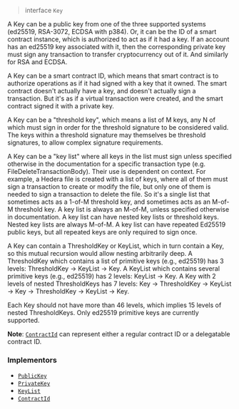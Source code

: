 > interface `Key`

A Key can be a public key from one of the three supported systems (ed25519, RSA-3072,  ECDSA with
p384). Or, it can be the ID of a smart contract instance, which is authorized to act as if it had
a key. If an account has an ed25519 key associated with it, then the corresponding private key
must sign any transaction to transfer cryptocurrency out of it. And similarly for RSA and ECDSA.

A Key can be a smart contract ID, which means that smart contract is to authorize operations as
if it had signed with a key that it owned. The smart contract doesn't actually have a key, and
doesn't actually sign a transaction. But it's as if a virtual transaction were created, and the
smart contract signed it with a private key.

A Key can be a "threshold key", which means a list of M keys, any N of which must sign in order
for the threshold signature to be considered valid. The keys within a threshold signature may
themselves be threshold signatures, to allow complex signature requirements.

A Key can be a "key list" where all keys in the list must sign unless specified otherwise in the
documentation for a specific transaction type (e.g.  FileDeleteTransactionBody).  Their use is
dependent on context. For example, a Hedera file is created with a list of keys, where all of
them must sign a transaction to create or modify the file, but only one of them is needed to sign
a transaction to delete the file. So it's a single list that sometimes acts as a 1-of-M threshold
key, and sometimes acts as an M-of-M threshold key.  A key list is always an M-of-M, unless
specified otherwise in documentation. A key list can have nested key lists or threshold keys.
Nested key lists are always M-of-M. A key list can have repeated Ed25519 public keys, but all
repeated keys are only required to sign once.

A Key can contain a ThresholdKey or KeyList, which in turn contain a Key, so this mutual
recursion would allow nesting arbitrarily deep. A ThresholdKey which contains a list of primitive
keys (e.g., ed25519) has 3 levels: ThresholdKey -> KeyList -> Key. A KeyList which contains
several primitive keys (e.g., ed25519) has 2 levels: KeyList -> Key. A Key with 2 levels of
nested ThresholdKeys has 7 levels: Key -> ThresholdKey -> KeyList -> Key -> ThresholdKey ->
KeyList -> Key.

Each Key should not have more than 46 levels, which implies 15 levels of nested ThresholdKeys.
Only ed25519 primitive keys are currently supported.

**Note**: [`ContractId`](../contract/ContractId.md) can represent either a regular
contract ID or a delegatable contract ID.

### Implementors

- [`PublicKey`](../cryptography/PublicKey.md)
- [`PrivateKey`](../cryptography/PrivateKey.md)
- [`KeyList`](../cryptography/KeyList.md)
- [`ContractId`](../contract/ContractId.md)
